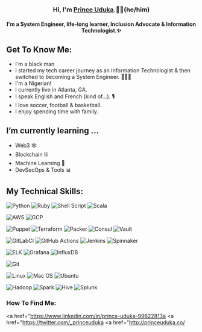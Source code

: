 
<h3 align="center">
    Hi, I'm <a href="http://princeuduka.co/" target="_blank" rel="noreferrer">  Prince Uduka</a>.👋🏾(he/him)
</h3>

<h4 align="center">
    I'm a System Engineer, life-long learner, Inclusion Advocate & Information Technologist.✨
</h4>

## Get To Know Me:

- I'm a black man
- I started my tech career journey as an Information Technologist & then switched to becoming a System Engineer. 👩🏾‍💻
- I'm a Nigerian!
- I currently live in Atlanta, GA.
- I speak English and French (kind of...). 🎙
- I love soccer, football & basketball.
- I enjoy spending time with family.
## I’m currently learning ...

- Web3 🕸
- Blockchain ⛓
- Machine Learning 🤖
- DevSecOps & Tools 📊

## My Technical Skills: 

![Python](https://img.shields.io/badge/Code-Python-informational?style=flat&logo=Python&color=ffdd54)
![Ruby](https://img.shields.io/badge/Code-Ruby-informational?style=flat&logo=Ruby&color=23CC342D)
![Shell Script](https://img.shields.io/badge/Code-Shell_Script-informational?style=flat&logo=Shell_Script&color=23121011)
![Scala](https://img.shields.io/badge/Code-Scala-informational?style=flat&logo=Scala&color=23DC322F)

![AWS](https://img.shields.io/badge/Cloud-AWS-informational?style=flat&logo=AWS&color=23FF9900)
![GCP](https://img.shields.io/badge/Cloud-GCP-informational?style=flat&logo=GCP&color=2274A5)

![Puppet](https://img.shields.io/badge/Config-Puppet-informational?style=flat&logo=Puppet&color=FC440F)
![Terraform](https://img.shields.io/badge/Config-Terraform-informational?style=flat&logo=Terraform&color=235835CC)
![Packer](https://img.shields.io/badge/Config-Packer-informational?style=flat&logo=Packer&color=1F01B9)
![Consul](https://img.shields.io/badge/Config-Consul-informational?style=flat&logo=Consul&color=B84A62)
![Vault](https://img.shields.io/badge/Config-Vault-informational?style=flat&logo=Vault&color=4C243B)

![GitLabCI](https://img.shields.io/badge/CICD-GitLabCI-informational?style=flat&logo=GitlabCI&color=2F323A)
![GitHub Actions](https://img.shields.io/badge/CICD-GitHubActions-informational?style=flat&logo=GitHub&color=77567A)
![Jenkins](https://img.shields.io/badge/CICD-Jenkins-informational?style=flat&logo=Jenkins&color=C47AC0)
![Spinnaker](https://img.shields.io/badge/CICD-Spinnaker-informational?style=flat&logo=Spinnaker&color=E39EC1)

![ELK](https://img.shields.io/badge/Logging-ELK-informational?style=flat&logo=ELK&color=DEBAC0)
![Grafana](https://img.shields.io/badge/Monitoring-Grafana-informational?style=flat&logo=Grafana&color=81F4E1)
![InfluxDB](https://img.shields.io/badge/Logging-InfluxDB-informational?style=flat&logo=InfluxDB&color=56CBF9)

![Git](https://img.shields.io/badge/Version-Git-informational?style=flat&logo=Git&color=FF729F)

![Linux](https://img.shields.io/badge/OS-Linux-informational?style=flat&logo=Linux&color=F4E285)
![Mac OS](https://img.shields.io/badge/OS-MacOS-informational?style=flat&logo=MacOS&color=F4A259)
![Ubuntu](https://img.shields.io/badge/OS-Ubuntu-informational?style=flat&logo=Ubuntu&color=5B8E7D)

![Hadoop](https://img.shields.io/badge/Data-Hadoop-informational?style=flat&logo=Hadoop&color=E7DFC6)
![Spark](https://img.shields.io/badge/Data-Spark-informational?style=flat&logo=Spark&color=6DD3CE)
![Hive](https://img.shields.io/badge/Data-Hive-informational?style=flat&logo=Hive&color=F7A278)
![Splunk](https://img.shields.io/badge/Data-Splunk-informational?style=flat&logo=Splunk&color=351E29)

### How To Find Me:

<a href="https://www.linkedin.com/in/prince-uduka-99622813a
<a href="https://twitter.com/_princeuduka 
<a href="http://princeuduka.co/
